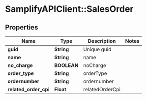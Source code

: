 # SamplifyAPIClient::SalesOrder

## Properties
Name | Type | Description | Notes
------------ | ------------- | ------------- | -------------
**guid** | **String** | Unique guid | 
**name** | **String** | name | 
**no_charge** | **BOOLEAN** | noCharge | 
**order_type** | **String** | orderType | 
**ordernumber** | **String** | ordernumber | 
**related_order_cpi** | **Float** | relatedOrderCpi | 


